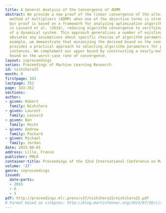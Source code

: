 ```yaml
---
title: A General Analysis of the Convergence of ADMM
abstract: We provide a new proof of the linear convergence of the alternating direction
  method of multipliers (ADMM) when one of the objective terms is strongly convex.
  Our proof is based on a framework for analyzing optimization algorithms introduced
  in Lessard et al. (2014), reducing algorithm convergence to verifying the stability
  of a dynamical system. This approach generalizes a number of existing results and
  obviates any assumptions about specific choices of algorithm parameters. On a numerical
  example, we demonstrate that minimizing the derived bound on the convergence rate
  provides a practical approach to selecting algorithm parameters for particular ADMM
  instances. We complement our upper bound by constructing a nearly-matching lower
  bound on the worst-case rate of convergence.
layout: inproceedings
series: Proceedings of Machine Learning Research
id: nishihara15
month: 0
firstpage: 343
lastpage: 352
page: 343-352
sections: 
author:
- given: Robert
  family: Nishihara
- given: Laurent
  family: Lessard
- given: Ben
  family: Recht
- given: Andrew
  family: Packard
- given: Michael
  family: Jordan
date: 2015-06-01
address: Lille, France
publisher: PMLR
container-title: Proceedings of the 32nd International Conference on Machine Learning
volume: '37'
genre: inproceedings
issued:
  date-parts:
  - 2015
  - 6
  - 1
pdf: http://proceedings.mlr.press/v37/nishihara15/nishihara15.pdf
# Format based on citeproc: http://blog.martinfenner.org/2013/07/30/citeproc-yaml-for-bibliographies/
---
```

